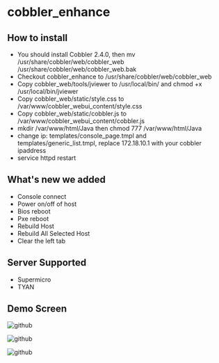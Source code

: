 cobbler_enhance
===============

How to install
--------------
  * You should install Cobbler 2.4.0, then mv /usr/share/cobbler/web/cobbler_web /usr/share/cobbler/web/cobbler_web.bak<br />
  * Checkout cobbler_enhance to /usr/share/cobbler/web/cobbler_web<br />
  * Copy cobbler_web/tools/jviewer to /usr/local/bin/ and chmod +x /usr/local/bin/jviewer<br />
  * Copy cobbler_web/static/style.css to /var/www/cobbler_webui_content/style.css<br />
  * Copy cobbler_web/static/cobbler.js to /var/www/cobbler_webui_content/cobbler.js<br />
  * mkdir /var/www/html/Java then chmod 777 /var/www/html/Java<br />
  * change ip: templates/console_page.tmpl and templates/generic_list.tmpl, replace 172.18.10.1 with your cobbler ipaddress <br />
  * service httpd restart<br />

What's new we added
-------------------
  * Console connect<br />
  * Power on/off of host<br />
  * Bios reboot<br />
  * Pxe reboot<br />
  * Rebuild Host<br />
  * Rebuild All Selected Host<br />
  * Clear the left tab<br />

Server Supported
-------------------
  * Supermicro<br />
  * TYAN<br />

Demo Screen
-----------
![github](http://raw.github.com/niuzhenguo/cobbler_enhance/master/screenshot/system.png)

![github](http://raw.github.com/niuzhenguo/cobbler_enhance/master/screenshot/console_redirection.png)

![github](http://raw.github.com/niuzhenguo/cobbler_enhance/master/screenshot/console.png)

